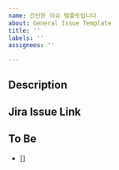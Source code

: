 ```yaml
---
name: 간단한 이슈 템플릿입니다
about: General Issue Template
title: ''
labels: ''
assignees: ''

---
```


## Description
<!--추가/수정이 필요한 내용-->

## Jira Issue Link
<!--지라 백로그 링크-->

## To Be
<!--추가/수정될 내용-->
- []
